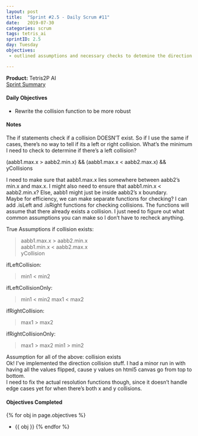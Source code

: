 ```yaml
---
layout: post
title:  "Sprint #2.5 - Daily Scrum #11"
date:   2019-07-30
categories: scrum
tags: tetris_ai
sprintID: 2.5
day: Tuesday
objectives:
 - outlined assumptions and necessary checks to detemine the direction of a collision

---
```



<b>Product:</b> Tetris2P AI  
[Sprint Summary](/blog/projects/tetris-ai-sprint-2-5)

#### Daily Objectives

* Rewrite the collision function to be more robust

#### Notes

The if statements check if a collision DOESN’T exist.  So if I use the same if cases, there’s no way to tell if its a left or right collision.  What’s the minimum I need to check to determine if there’s a left collision?

(aabb1.max.x > aabb2.min.x) && (aabb1.max.x < aabb2.max.x) && yCollisions

I need to make sure that aabb1.max.x lies somewhere between aabb2’s min.x and max.x.
I might also need to ensure that aabb1.min.x < aabb2.min.x?  Else, aabb1 might just be inside aabb2’s x boundary.  
Maybe for efficiency, we can make separate functions for checking?  I can add .isLeft and .isRight functions for checking collisions.  The functions will assume that there already exists a collision.  I just need to figure out what common assumptions you can make so I don’t have to recheck anything.

True Assumptions if collision exists:
> aabb1.max.x > aabb2.min.x  
> aabb1.min.x < aabb2.max.x  
> yCollision

ifLeftCollision:
> min1 < min2

ifLeftCollisionOnly:
> min1 < min2
> max1 < max2

ifRightCollision:
> max1 > max2

ifRightCollisionOnly:
> max1 > max2
> min1 > min2

Assumption for all of the above: collision exists  
Ok!  I’ve implemented the direction collision stuff.  I had a minor run in with having all the values flipped, cause y values on html5 canvas go from top to bottom.  
I need to fix the actual resolution functions though, since it doesn’t handle edge cases yet for when there’s both x and y collisions.

#### Objectives Completed

{% for obj in page.objectives %}
* {{ obj }}
{% endfor %}